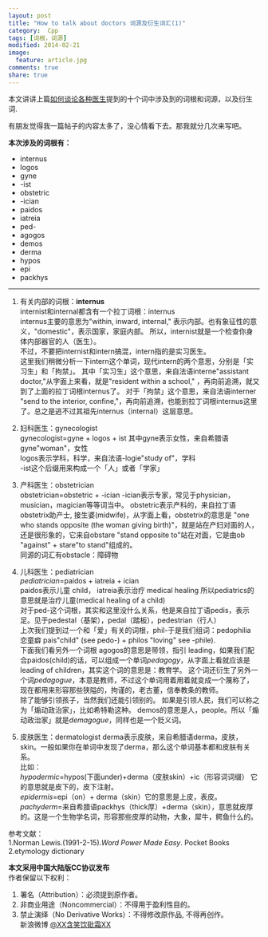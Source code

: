 ```yaml
---
layout: post
title: "How to talk about doctors 词源及衍生词汇(1)"
category:  Cpp
tags: [词根，词源]
modified: 2014-02-21
image:
  feature: article.jpg
comments: true
share: true
---
```


本文讲讲上篇[如何谈论各种医生](http://dg.youdao.com/index.php?app=group&ac=topic&id=417)提到的十个词中涉及到的词根和词源，以及衍生词.

有朋友觉得我一篇帖子的内容太多了，没心情看下去。那我就分几次来写吧。

**本次涉及的词根有：** 

- internus  
- logos
- gyne
- -ist
- obstetric
- -ician
- paidos
- iatreia
- ped-
- agogos
- demos
- derma
- hypos
- epi
- packhys

-----
 
1. 有关内部的词根：**internus**    
internist和internal都含有一个拉丁词根：internus   
internus主要的意思为"within, inward, internal," 表示内部。也有象征性的意义，"domestic"，表示国家，家庭内部。 所以，internist就是一个检查你身体内部器官的人（医生）。  
不过，不要把internist和intern搞混，intern指的是实习医生。  
这里我们稍微分析一下intern这个单词，现代intern的两个意思，分别是「实习生」和「拘禁」。
其中「实习生」这个意思，来自法语interne"assistant doctor,"从字面上来看，就是"resident within a school," ，再向前追溯，就又到了上面的拉丁词根internus了。
对于「拘禁」这个意思，来自法语interner "send to the interior, confine,"，再向前追溯，也能到拉丁词根internus这里了。总之是逃不过其祖先internus（internal）这层意思。    

2. 妇科医生：gynecologist  
gynecologist=gyne + logos + ist
其中gyne表示女性，来自希腊语gyne"woman"，女性  
logos表示学科，科学，来自法语-logie"study of"，学科  
-ist这个后缀用来构成一个「人」或者「学家」

3. 产科医生：obstetrician  
obstetrician=obstetric + -ician
-ician表示专家，常见于physician，musician，magician等等词当中。
obstetric表示产科的，来自拉丁语obstetrix助产士, 接生婆(midwife)，从字面上看，obstetrix的意思是 "one who stands opposite (the woman giving birth)"，就是站在产妇对面的人，还是很形象的，它来自obstare "stand opposite to"站在对面，它是由ob "against" + stare"to stand"组成的。  
同源的词汇有obstacle：障碍物 
4. 儿科医生：pediatrician   
*pediatrician*=paidos + iatreia + ician  
paidos表示儿童 child，
iatreia表示治疗 medical healing
所以pediatrics的意思就是治疗儿童(medical healing of a child)  
对于ped-这个词根，其实和这里没什么关系，他是来自拉丁语pedis，表示足。见于pedestal（基架），pedal（踏板），pedestrian（行人）  
上次我们提到过一个和「爱」有关的词根，phil-于是我们组词：pedophilia 恋童癖 pais"child" (see pedo-) + philos "loving" see -phile).   
下面我们看另外一个词根
agogos的意思是带领，指引 leading，如果我们配合paidos(child)的话，可以组成一个单词*pedagogy*，从字面上看就应该是leading of children，其实这个词的意思是：教育学。
这个词还衍生了另外一个词*pedagogue*，本意是教师，不过这个单词用着用着就变成一个蔑称了，现在都用来形容那些狭隘的，拘谨的，老古董，信奉教条的教师。  
除了能够引领孩子，当然我们还能引领别的。
如果是引领人民，我们可以称之为「煽动政治家」，比如希特勒这种。
demos的意思是人，people。所以「煽动政治家」就是*demagogue*，同样也是一个贬义词。

5. 皮肤医生：dermatologist
derma表示皮肤，来自希腊语derma，皮肤，skin。一般如果你在单词中发现了derma，那么这个单词基本都和皮肤有关系。  
比如：  
*hypodermic*=hypos(下面under)+derma（皮肤skin）+ic（形容词词缀）  它的意思就是皮下的，皮下注射。  
*epidermis*=epi（on）+ derma（skin）它的意思是上皮，表皮。  
*pachyderm*=来自希腊语packhys（thick厚）+derma（skin），意思就皮厚的。这是一个生物学名词，形容那些皮厚的动物，大象，犀牛，鳄鱼什么的。

参考文献：  
1.Norman Lewis.(1991-2-15).*Word Power Made Easy*. Pocket Books  
2.etymology dictionary

**本文采用中国大陆版CC协议发布**  
作者保留以下权利：  
1. 署名（Attribution）：必须提到原作者。  
2. 非商业用途（Noncommercial）：不得用于盈利性目的。  
3. 禁止演绎（No Derivative Works）：不得修改原作品, 不得再创作。   
新浪微博 [@XX含笑饮砒霜XX](http://weibo.com/1807732335/AvK7VrQlp?type=like)
